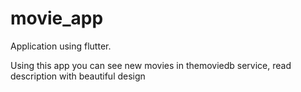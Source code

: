 # movie_app

Application using flutter.

Using this app you can see new movies in themoviedb service, read description with beautiful design


